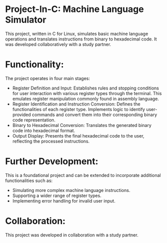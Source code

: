 # Project-In-C: Machine Language Simulator
This project, written in C for Linux, simulates basic machine language operations and translates instructions from binary to hexadecimal code. It was developed collaboratively with a study partner.

# Functionality:
The project operates in four main stages:
* Register Definition and Input:
Establishes rules and stopping conditions for user interaction with various register types through the terminal.
This emulates register manipulation commonly found in assembly language.
* Register Identification and Instruction Conversion:
Defines the functionalities of each register type.
Implements logic to identify user-provided commands and convert them into their corresponding binary code representation.
* Binary to Hexadecimal Conversion:
Translates the generated binary code into hexadecimal format.
* Output Display:
Presents the final hexadecimal code to the user, reflecting the processed instructions.

# Further Development:
This is a foundational project and can be extended to incorporate additional functionalities such as:
* Simulating more complex machine language instructions.
* Supporting a wider range of register types.
* Implementing error handling for invalid user input.

# Collaboration:
This project was developed in collaboration with a study partner.

